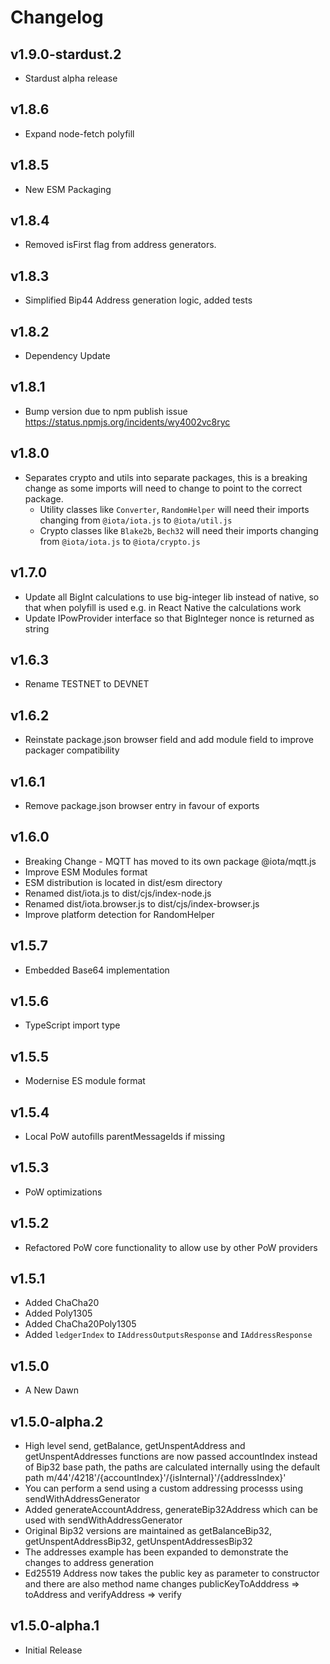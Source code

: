 # Changelog

## v1.9.0-stardust.2

* Stardust alpha release

## v1.8.6

* Expand node-fetch polyfill

## v1.8.5

* New ESM Packaging

## v1.8.4

* Removed isFirst flag from address generators.

## v1.8.3

* Simplified Bip44 Address generation logic, added tests

## v1.8.2

* Dependency Update

## v1.8.1

* Bump version due to npm publish issue <https://status.npmjs.org/incidents/wy4002vc8ryc>

## v1.8.0

* Separates crypto and utils into separate packages, this is a breaking change as some imports will need to change to point to the correct package.
  * Utility classes like `Converter`, `RandomHelper` will need their imports changing from `@iota/iota.js` to `@iota/util.js`
  * Crypto classes like `Blake2b`, `Bech32` will need their imports changing from `@iota/iota.js` to `@iota/crypto.js`

## v1.7.0

* Update all BigInt calculations to use big-integer lib instead of native, so that when polyfill is used e.g. in React Native the calculations work
* Update IPowProvider interface so that BigInteger nonce is returned as string

## v1.6.3

* Rename TESTNET to DEVNET

## v1.6.2

* Reinstate package.json browser field and add module field to improve packager compatibility

## v1.6.1

* Remove package.json browser entry in favour of exports

## v1.6.0

* Breaking Change - MQTT has moved to its own package @iota/mqtt.js
* Improve ESM Modules format
* ESM distribution is located in dist/esm directory
* Renamed dist/iota.js to dist/cjs/index-node.js
* Renamed dist/iota.browser.js to dist/cjs/index-browser.js
* Improve platform detection for RandomHelper

## v1.5.7

* Embedded Base64 implementation

## v1.5.6

* TypeScript import type

## v1.5.5

* Modernise ES module format

## v1.5.4

* Local PoW autofills parentMessageIds if missing

## v1.5.3

* PoW optimizations

## v1.5.2

* Refactored PoW core functionality to allow use by other PoW providers

## v1.5.1

* Added ChaCha20
* Added Poly1305
* Added ChaCha20Poly1305
* Added `ledgerIndex` to `IAddressOutputsResponse` and `IAddressResponse`

## v1.5.0

* A New Dawn

## v1.5.0-alpha.2

* High level send, getBalance, getUnspentAddress and getUnspentAddresses functions are now passed accountIndex instead of Bip32 base path, the paths are calculated internally using the default path m/44'/4218'/{accountIndex}'/{isInternal}'/{addressIndex}'
* You can perform a send using a custom addressing processs using sendWithAddressGenerator
* Added generateAccountAddress, generateBip32Address which can be used with sendWithAddressGenerator
* Original Bip32 versions are maintained as getBalanceBip32, getUnspentAddressBip32, getUnspentAddressesBip32
* The addresses example has been expanded to demonstrate the changes to address generation
* Ed25519 Address now takes the public key as parameter to constructor and there are also method name changes publicKeyToAdddress => toAddress and verifyAddress => verify

## v1.5.0-alpha.1

* Initial Release
